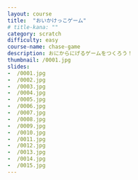 ```yaml
---
layout: course
title:  "おいかけっこゲーム"
# title-kana: ""
category: scratch
difficulty: easy
course-name: chase-game
description: おにからにげるゲームをつくろう！
thumbnail: /0001.jpg
slides:
-  /0001.jpg
-  /0002.jpg
-  /0003.jpg
-  /0004.jpg
-  /0005.jpg
-  /0006.jpg
-  /0007.jpg
-  /0008.jpg
-  /0009.jpg
-  /0010.jpg
-  /0011.jpg
-  /0012.jpg
-  /0013.jpg
-  /0014.jpg
-  /0015.jpg
---
```

